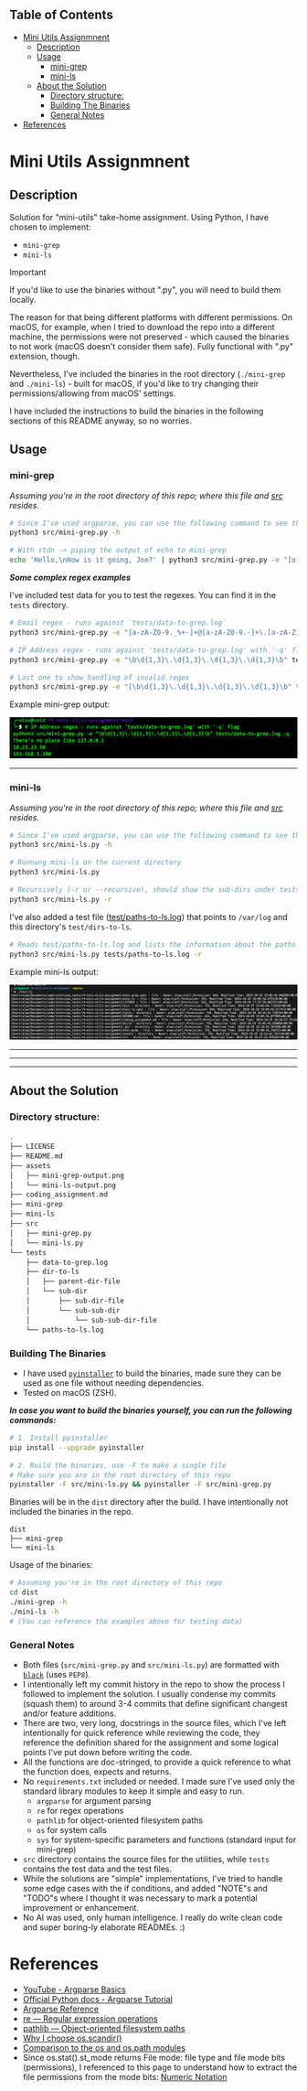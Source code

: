 ## Table of Contents
- [Mini Utils Assignmnent](#mini-utils-assignmnent)
  - [Description](#description)
  - [Usage](#usage)
    - [mini-grep](#mini-grep)
    - [mini-ls](#mini-ls)
  - [About the Solution](#about-the-solution)
    - [Directory structure:](#directory-structure)
    - [Building The Binaries](#building-the-binaries)
    - [General Notes](#general-notes)
- [References](#references)

# Mini Utils Assignmnent
## Description
Solution for "mini-utils" take-home assignment. Using Python, I have chosen to implement:
- `mini-grep` 
- `mini-ls` 


> [!IMPORTANT]
> If you'd like to use the binaries without ".py", you will need to build them locally. 
> 
> The reason for that being different platforms with different permissions. On macOS, for example, when I tried to download the repo into a different machine, the permissions were not preserved - which caused the binaries to not work (macOS doesn't consider them safe). Fully functional with ".py" extension, though.
> 
> Nevertheless, I've included the binaries in the root directory (`./mini-grep` and `./mini-ls`) - built for macOS, if you'd like to try changing their permissions/allowing from macOS' settings. 
> 
> I have included the instructions to build the binaries in the following sections of this README anyway, so no worries.
>

## Usage 
### mini-grep
*Assuming you're in the root directory of this repo; where this file and [src](./src) resides.*
```bash
# Since I've used argparse, you can use the following command to see the help (-h or --help)
python3 src/mini-grep.py -h
```

```bash
# With stdn -> piping the output of echo to mini-grep
echo 'Hello,\nHow is it going, Joe?' | python3 src/mini-grep.py -e "[o,e]"
```

***Some complex regex examples***

I've included test data for you to test the regexes. You can find it in the `tests` directory.

```bash
# Email regex - runs against `tests/data-to-grep.log`
python3 src/mini-grep.py -e "[a-zA-Z0-9._%+-]+@[a-zA-Z0-9.-]+\.[a-zA-Z]{2,}" tests/data-to-grep.log
```

```bash
# IP Address regex - runs against 'tests/data-to-grep.log' with '-q' flag
python3 src/mini-grep.py -e "\b\d{1,3}\.\d{1,3}\.\d{1,3}\.\d{1,3}\b" tests/data-to-grep.log -q
```

```bash
# Last one to show handling of invalid regex
python3 src/mini-grep.py -e "[\b\d{1,3}\.\d{1,3}\.\d{1,3}\.\d{1,3}\b" tests/data-to-grep.log -q
```

Example mini-grep output:

![alt text](./assets/mini-grep-output.png)

---------------

### mini-ls
*Assuming you're in the root directory of this repo; where this file and [src](./src) resides.*
```bash
# Since I've used argparse, you can use the following command to see the help (-h or --help)
python3 src/mini-ls.py -h
```

```bash
# Runnung mini-ls on the current directory
python3 src/mini-ls.py 
```

```bash
# Recursively (-r or --recursive), should show the sub-dirs under tests/dir-to-ls
python3 src/mini-ls.py -r
```

I've also added a test file ([test/paths-to-ls.log](./tests/paths-to-ls.log)) that points to `/var/log` and this directory's `test/dirs-to-ls`. 

```bash
# Reads test/paths-to-ls.log and lists the information about the paths given in the file
python3 src/mini-ls.py tests/paths-to-ls.log -r
```


Example mini-ls output:

![alt text](./assets/mini-ls-output.png)

--------------
--------------
---------
## About the Solution
### Directory structure:
```bash
.
├── LICENSE
├── README.md
├── assets
│   ├── mini-grep-output.png
│   └── mini-ls-output.png
├── coding_assignment.md
├── mini-grep
├── mini-ls
├── src
│   ├── mini-grep.py
│   └── mini-ls.py
└── tests
    ├── data-to-grep.log
    ├── dir-to-ls
    │   ├── parent-dir-file
    │   └── sub-dir
    │       ├── sub-dir-file
    │       └── sub-sub-dir
    │           └── sub-sub-dir-file
    └── paths-to-ls.log
```
### Building The Binaries
- I have used [`pyinstaller`](https://pyinstaller.org/en/stable/) to build the binaries, made sure they can be used as one file without needing dependencies. 
- Tested on macOS (ZSH).

***In case you want to build the binaries yourself, you can run the following commands:***
```bash
# 1. Install pyinstaller
pip install --upgrade pyinstaller  
```

```bash
# 2. Build the binaries, use -F to make a single file
# Make sure you are in the root directory of this repo
pyinstaller -F src/mini-ls.py && pyinstaller -F src/mini-grep.py 
```

Binaries will be in the `dist` directory after the build. I have intentionally not included the binaries in the repo.
```
dist
├── mini-grep
└── mini-ls
```

Usage of the binaries:
```bash
# Assuming you're in the root directory of this repo
cd dist
./mini-grep -h
./mini-ls -h 
# (You can reference the examples above for testing data)
```

### General Notes
- Both files (`src/mini-grep.py` and `src/mini-ls.py`) are formatted with [`black`](https://black.readthedocs.io/en/stable/the_black_code_style/current_style.html) (uses `PEP8`).
- I intentionally left my commit history in the repo to show the process I followed to implement the solution. I usually condense my commits (squash them) to around 3-4 commits that define significant changest and/or feature additions.
- There are two, very long, docstrings in the source files, which I've left intentionally for quick reference while reviewing the code, they reference the definition shared for the assignment and some logical points I've put down before writing the code.
- All the functions are doc-stringed, to provide a quick reference to what the function does, expects and returns.
- No `requirements.txt` included or needed. I made sure I've used only the standard library modules to keep it simple and easy to run.
  - `argparse` for argument parsing
  - `re` for regex operations
  - `pathlib` for object-oriented filesystem paths
  - `os` for system calls
  - `sys` for system-specific parameters and functions (standard input for mini-grep)
- `src` directory contains the source files for the utilities, while `tests` contains the test data and the test files.
- While the solutions are "simple" implementations, I've tried to handle some edge cases with the if conditions, and added "NOTE"s and "TODO"s where I thought it was necessary to mark a potential improvement or enhancement.
- No AI was used, only human intelligence. I really do write clean code and super boring-ly elaborate READMEs. :) 

# References
- [YouTube - Argparse Basics](https://www.youtube.com/watch?v=FbEJN8FsJ9U)
- [Official Python docs - Argparse Tutorial](https://docs.python.org/3/howto/argparse.html)
- [Argparse Reference](https://docs.python.org/3/library/argparse.html)
- [re — Regular expression operations](https://docs.python.org/3/library/re.html)
- [pathlib — Object-oriented filesystem paths](https://docs.python.org/3/library/pathlib.html#)
- [Why I choose os.scandir()](https://docs.python.org/3/whatsnew/3.5.html#pep-471-os-scandir-function-a-better-and-faster-directory-iterator)
- [Comparison to the os and os.path modules](https://docs.python.org/3/library/pathlib.html#comparison-to-the-os-and-os-path-modules)
- Since os.stat().st_mode returns File mode: file type and file mode bits (permissions), I referenced to this page to understand how to extract the file permissions from the mode bits: [Numeric Notation](https://en.wikipedia.org/wiki/File_system_permissions#Numeric_notation)
